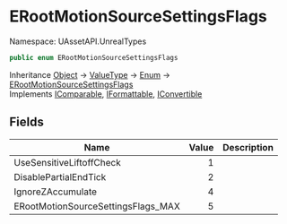 # ERootMotionSourceSettingsFlags

Namespace: UAssetAPI.UnrealTypes

```csharp
public enum ERootMotionSourceSettingsFlags
```

Inheritance [Object](https://docs.microsoft.com/en-us/dotnet/api/system.object) → [ValueType](https://docs.microsoft.com/en-us/dotnet/api/system.valuetype) → [Enum](https://docs.microsoft.com/en-us/dotnet/api/system.enum) → [ERootMotionSourceSettingsFlags](./uassetapi.unrealtypes.erootmotionsourcesettingsflags.md)<br>
Implements [IComparable](https://docs.microsoft.com/en-us/dotnet/api/system.icomparable), [IFormattable](https://docs.microsoft.com/en-us/dotnet/api/system.iformattable), [IConvertible](https://docs.microsoft.com/en-us/dotnet/api/system.iconvertible)

## Fields

| Name | Value | Description |
| --- | --: | --- |
| UseSensitiveLiftoffCheck | 1 |  |
| DisablePartialEndTick | 2 |  |
| IgnoreZAccumulate | 4 |  |
| ERootMotionSourceSettingsFlags_MAX | 5 |  |
